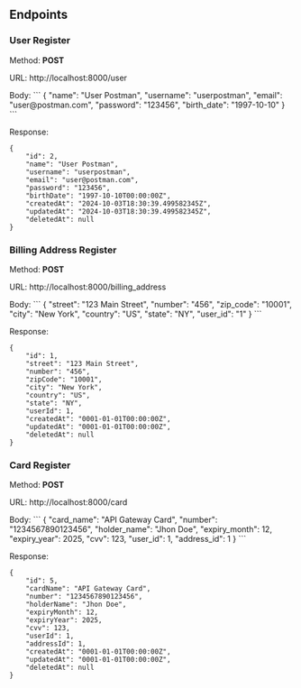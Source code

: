 ## Endpoints

### User Register
<p>Method: <b>POST</b></p>
<p>URL: http://localhost:8000/user</p>
<p>Body: 
```
{
    "name": "User Postman",
    "username": "userpostman",
    "email": "user@postman.com",
    "password": "123456",
    "birth_date": "1997-10-10"
}
```
</p>

Response: 
```
{
    "id": 2,
    "name": "User Postman",
    "username": "userpostman",
    "email": "user@postman.com",
    "password": "123456",
    "birthDate": "1997-10-10T00:00:00Z",
    "createdAt": "2024-10-03T18:30:39.499582345Z",
    "updatedAt": "2024-10-03T18:30:39.499582345Z",
    "deletedAt": null
}
```
### Billing Address Register
<p>Method: <b>POST</b></p>
<p>URL: http://localhost:8000/billing_address</p>
<p>Body: 
```
{
  "street": "123 Main Street",
  "number": "456",
  "zip_code": "10001",
  "city": "New York",
  "country": "US",
  "state": "NY",
  "user_id": "1"
}
```
</p>

Response: 
```
{
    "id": 1,
    "street": "123 Main Street",
    "number": "456",
    "zipCode": "10001",
    "city": "New York",
    "country": "US",
    "state": "NY",
    "userId": 1,
    "createdAt": "0001-01-01T00:00:00Z",
    "updatedAt": "0001-01-01T00:00:00Z",
    "deletedAt": null
}
```

### Card Register
<p>Method: <b>POST</b></p>
<p>URL: http://localhost:8000/card</p>
<p>Body: 
```
{
    "card_name": "API Gateway Card",
    "number": "1234567890123456",
    "holder_name": "Jhon Doe",
    "expiry_month": 12,
    "expiry_year": 2025,
    "cvv": 123,
    "user_id": 1,
    "address_id": 1
}
```
</p>

Response: 
```
{
    "id": 5,
    "cardName": "API Gateway Card",
    "number": "1234567890123456",
    "holderName": "Jhon Doe",
    "expiryMonth": 12,
    "expiryYear": 2025,
    "cvv": 123,
    "userId": 1,
    "addressId": 1,
    "createdAt": "0001-01-01T00:00:00Z",
    "updatedAt": "0001-01-01T00:00:00Z",
    "deletedAt": null
}
```